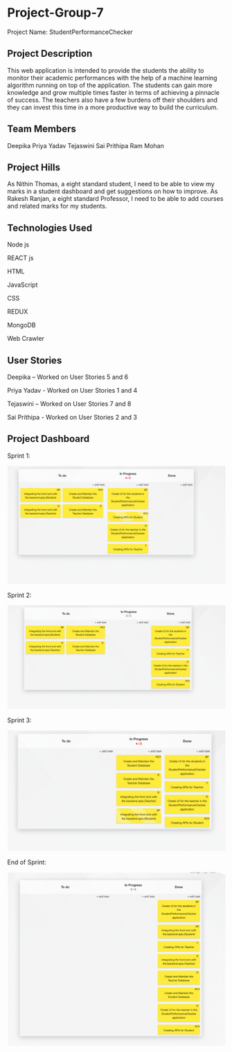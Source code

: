 # Project-Group-7

Project Name: StudentPerformanceChecker


## Project Description 

This web application is intended to provide the students the ability to monitor their academic performances with the help of a machine learning algorithm running on top of the application. The students can gain more knowledge and grow multiple times faster in terms of achieving a pinnacle of success. The teachers also have a few  burdens off their shoulders and they can invest this time in a more productive way to build the curriculum.

## Team Members

Deepika
Priya Yadav
Tejaswini
Sai Prithipa Ram Mohan

## Project Hills

As Nithin Thomas, a eight standard student, I need to be able to view my marks in a student dashboard and get suggestions on how to improve. 
As Rakesh Ranjan, a eight standard Professor, I need to be able to add courses and related marks for my students.

## Technologies Used

Node js

REACT js

HTML

JavaScript

CSS

REDUX

MongoDB

Web Crawler


## User Stories 

Deepika – Worked on User Stories 5 and 6

Priya Yadav - Worked on User Stories 1 and 4

Tejaswini – Worked on User Stories 7 and 8

Sai Prithipa - Worked on User Stories 2 and 3

## Project Dashboard

Sprint 1:

![alt text](https://github.com/SJSU272Spring2019/Project-Group-7/blob/master/Project_Dashboard/Sprint1.png)

Sprint 2:

![alt text](https://github.com/SJSU272Spring2019/Project-Group-7/blob/master/Project_Dashboard/Sprint2.png)

Sprint 3: 

![alt text](https://github.com/SJSU272Spring2019/Project-Group-7/blob/master/Project_Dashboard/Sprint3.png)

End of Sprint: 

![alt text](https://github.com/SJSU272Spring2019/Project-Group-7/blob/master/Project_Dashboard/EndOfSprint.png)




